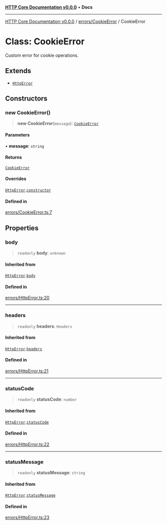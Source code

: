 [**HTTP Core Documentation v0.0.0**](../../../README.md) • **Docs**

***

[HTTP Core Documentation v0.0.0](../../../modules.md) / [errors/CookieError](../README.md) / CookieError

# Class: CookieError

Custom error for cookie operations.

## Extends

- [`HttpError`](../../HttpError/classes/HttpError.md)

## Constructors

### new CookieError()

> **new CookieError**(`message`): [`CookieError`](CookieError.md)

#### Parameters

• **message**: `string`

#### Returns

[`CookieError`](CookieError.md)

#### Overrides

[`HttpError`](../../HttpError/classes/HttpError.md).[`constructor`](../../HttpError/classes/HttpError.md#constructors)

#### Defined in

[errors/CookieError.ts:7](https://github.com/stonemjs/http-core/blob/3497087dac965583296f5092cd519a9aa0728373/src/errors/CookieError.ts#L7)

## Properties

### body

> `readonly` **body**: `unknown`

#### Inherited from

[`HttpError`](../../HttpError/classes/HttpError.md).[`body`](../../HttpError/classes/HttpError.md#body)

#### Defined in

[errors/HttpError.ts:20](https://github.com/stonemjs/http-core/blob/3497087dac965583296f5092cd519a9aa0728373/src/errors/HttpError.ts#L20)

***

### headers

> `readonly` **headers**: `Headers`

#### Inherited from

[`HttpError`](../../HttpError/classes/HttpError.md).[`headers`](../../HttpError/classes/HttpError.md#headers)

#### Defined in

[errors/HttpError.ts:21](https://github.com/stonemjs/http-core/blob/3497087dac965583296f5092cd519a9aa0728373/src/errors/HttpError.ts#L21)

***

### statusCode

> `readonly` **statusCode**: `number`

#### Inherited from

[`HttpError`](../../HttpError/classes/HttpError.md).[`statusCode`](../../HttpError/classes/HttpError.md#statuscode)

#### Defined in

[errors/HttpError.ts:22](https://github.com/stonemjs/http-core/blob/3497087dac965583296f5092cd519a9aa0728373/src/errors/HttpError.ts#L22)

***

### statusMessage

> `readonly` **statusMessage**: `string`

#### Inherited from

[`HttpError`](../../HttpError/classes/HttpError.md).[`statusMessage`](../../HttpError/classes/HttpError.md#statusmessage)

#### Defined in

[errors/HttpError.ts:23](https://github.com/stonemjs/http-core/blob/3497087dac965583296f5092cd519a9aa0728373/src/errors/HttpError.ts#L23)
